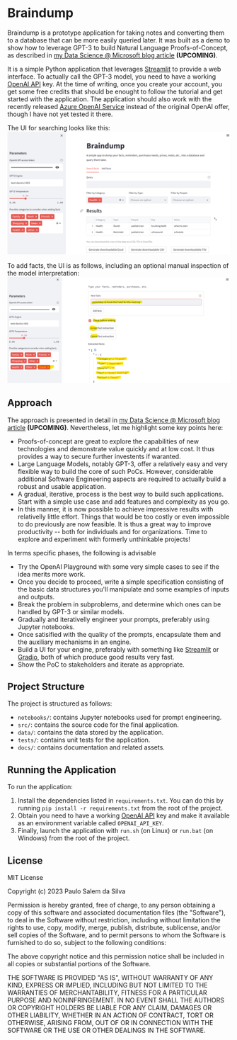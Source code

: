 # Braindump
Braindump is a prototype application for taking notes and converting them to a database that can be more easily queried later. It was built as a demo to show how to leverage GPT-3 to build Natural Language Proofs-of-Concept, as described in [my Data Science @ Microsoft blog article](xxxxxxxxxxxxxxxx) **(UPCOMING)**.

It is a simple Python application that leverages [Streamlit](https://streamlit.io/) to provide a web interface. To actually call the GPT-3 model, you need to have a working [OpenAI API](https://openai.com/api/) key. At the time of writing, once you create your account, you get some free credits that should be enought to follow the tutorial and get started with the application. The application should also work with the recently released [Azure OpenAI Service](https://azure.microsoft.com/en-us/products/cognitive-services/openai-service/) instead of the original OpenAI offer, though I have not yet tested it there.

The UI for searching looks like this:
![Search facts tab](./docs/braindump-search-facts.png)

To add facts, the UI is as follows, including an optional manual inspection of the model interpretation:
![Add facts tab, including the optional manual inspection of the model interpretation](./docs/braindump-add-facts-with-inspection.png)

## Approach
The approach is presented in detail in [my Data Science @ Microsoft blog article](xxxxxxxxxxxxxxxx) **(UPCOMING)**. Nevertheless, let me highlight some key points here:

  - Proofs-of-concept are great to explore the capabilities of new technologies and demonstrate value quickly and at low cost. It thus provides a way to secure further investents if waranted.
  - Large Language Models, notably GPT-3, offer a relatively easy and very flexible way to build the core of such PoCs. However, considerable additional Software Engineering aspects are required to actually build a robust and usable application.
  - A gradual, iterative, process is the best way to build such applications. Start with a simple use case and add features and complexity as you go.
  - In this manner, it is now possible to achieve impressive results with relativelly little effort. Things that would be too costly or even impossible to do previously are now feasible. It is thus a great way to improve productivity -- both for individuals and for organizations. Time to explore and experiment with formerly unthinkable projects!

In terms specific phases, the following is advisable
  - Try the OpenAI Playground with some very simple cases to see if the idea merits more work.
  - Once you decide to proceed, write a simple specification consisting of the basic data structures you'll manipulate and some examples of inputs and outputs.
  - Break the problem in subproblems, and determine which ones can be handled by GPT-3 or similar models.
  - Gradually and iterativelly engineer your prompts, preferably using Jupyter notebooks.
  - Once satisified with the quality of the prompts, encapsulate them and the auxiliary mechanisms in an engine.
  - Build a UI for your engine, preferably with something like  [Streamlit](https://streamlit.io/) or [Gradio](https://www.gradio.app/), both of which produce good results very fast.
  - Show the PoC to stakeholders and iterate as appropriate.
## Project Structure

The project is structured as follows:
  - `notebooks/`: contains Jupyter notebooks used for prompt engineering.
  - `src/`: contains the source code for the final application.
  - `data/`: contains the data stored by the application.
  - `tests/`: contains unit tests for the application.
  - `docs/`: contains documentation and related assets.
## Running the Application

To run the application:

  1. Install the dependencies listed in `requirements.txt`. You can do this by running `pip install -r requirements.txt` from the root of the project. 
  2. Obtain you need to have a working [OpenAI API](https://openai.com/api/) key and make it available as an environment variable called `OPENAI_API_KEY`.
  3. Finally, launch the application with `run.sh` (on Linux) or `run.bat` (on Windows) from the root of the project.


## License

MIT License

Copyright (c) 2023 Paulo Salem da Silva

Permission is hereby granted, free of charge, to any person obtaining a copy
of this software and associated documentation files (the "Software"), to deal
in the Software without restriction, including without limitation the rights
to use, copy, modify, merge, publish, distribute, sublicense, and/or sell
copies of the Software, and to permit persons to whom the Software is
furnished to do so, subject to the following conditions:

The above copyright notice and this permission notice shall be included in all
copies or substantial portions of the Software.

THE SOFTWARE IS PROVIDED "AS IS", WITHOUT WARRANTY OF ANY KIND, EXPRESS OR
IMPLIED, INCLUDING BUT NOT LIMITED TO THE WARRANTIES OF MERCHANTABILITY,
FITNESS FOR A PARTICULAR PURPOSE AND NONINFRINGEMENT. IN NO EVENT SHALL THE
AUTHORS OR COPYRIGHT HOLDERS BE LIABLE FOR ANY CLAIM, DAMAGES OR OTHER
LIABILITY, WHETHER IN AN ACTION OF CONTRACT, TORT OR OTHERWISE, ARISING FROM,
OUT OF OR IN CONNECTION WITH THE SOFTWARE OR THE USE OR OTHER DEALINGS IN THE
SOFTWARE.